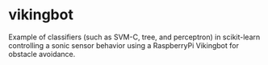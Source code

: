 # vikingbot
Example of classifiers (such as SVM-C, tree, and perceptron) in scikit-learn controlling a sonic sensor behavior using a RaspberryPi Vikingbot for obstacle avoidance.
